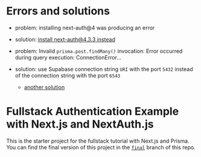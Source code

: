 # Errors and solutions
- problem: installing next-auth@4 was producing an error
- solution: [install next-auth@4.3.3 instead](https://github.com/nextauthjs/next-auth/issues/4479)

- problem: Invalid `prisma.post.findMany()` invocation: Error occurred during query execution: ConnectionError...
- solution: use Supabase connection string `URI` with the port `5432` instead of the connection string with the port `6543`
    - [another solution](https://github.com/prisma/prisma/issues/11643#issuecomment-1268341203)


# Fullstack Authentication Example with Next.js and NextAuth.js

This is the starter project for the fullstack tutorial with Next.js and Prisma. You can find the final version of this project in the [`final`](https://github.com/prisma/blogr-nextjs-prisma/tree/final) branch of this repo.
